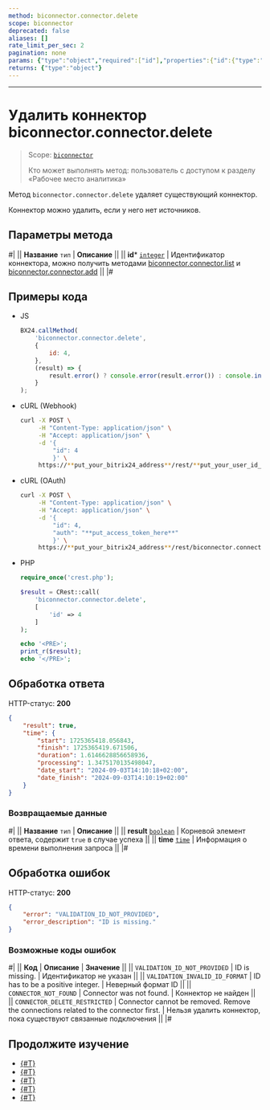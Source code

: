 ```yaml
---
method: biconnector.connector.delete
scope: biconnector
deprecated: false
aliases: []
rate_limit_per_sec: 2
pagination: none
params: {"type":"object","required":["id"],"properties":{"id":{"type":"integer"}}}
returns: {"type":"object"}
---
```



---

# Удалить коннектор biconnector.connector.delete

> Scope: [`biconnector`](../../scopes/permissions.md)
>
> Кто может выполнять метод: пользователь с доступом к разделу «Рабочее место аналитика»

Метод `biconnector.connector.delete` удаляет существующий коннектор.

Коннектор можно удалить, если у него нет источников.

## Параметры метода



#|
|| **Название**
`тип` | **Описание** ||
|| **id***
[`integer`](../../data-types.md) | Идентификатор коннектора, можно получить методами [biconnector.connector.list](./biconnector-connector-list.md) и [biconnector.connector.add](./biconnector-connector-add.md) ||
|#

## Примеры кода





- JS

    ```js
    BX24.callMethod(
        'biconnector.connector.delete',
        {
            id: 4,
        },
        (result) => {
            result.error() ? console.error(result.error()) : console.info(result.data());
        }
    );
    ```

- cURL (Webhook)

    ```bash
    curl -X POST \
         -H "Content-Type: application/json" \
         -H "Accept: application/json" \
         -d '{
             "id": 4
             }' \
         https://**put_your_bitrix24_address**/rest/**put_your_user_id_here**/**put_your_webbhook_here**/biconnector.connector.delete
    ```

- cURL (OAuth)

    ```bash
    curl -X POST \
         -H "Content-Type: application/json" \
         -H "Accept: application/json" \
         -d '{
             "id": 4,
             "auth": "**put_access_token_here**"
             }' \
         https://**put_your_bitrix24_address**/rest/biconnector.connector.delete
    ```

- PHP

    ```php
    require_once('crest.php');

    $result = CRest::call(
        'biconnector.connector.delete',
        [
            'id' => 4
        ]
    );

    echo '<PRE>';
    print_r($result);
    echo '</PRE>';
    ```



## Обработка ответа

HTTP-статус: **200**

```json
{
    "result": true,
    "time": {
        "start": 1725365418.056843,
        "finish": 1725365419.671506,
        "duration": 1.6146628856658936,
        "processing": 1.3475170135498047,
        "date_start": "2024-09-03T14:10:18+02:00",
        "date_finish": "2024-09-03T14:10:19+02:00"
    }
}
```

### Возвращаемые данные

#|
|| **Название**
`тип` | **Описание** ||
|| **result**
[`boolean`](../../data-types.md) | Корневой элемент ответа, содержит `true` в случае успеха ||
|| **time**
[`time`](../../data-types.md#time) | Информация о времени выполнения запроса ||
|#

## Обработка ошибок

HTTP-статус: **200**

```json
{
    "error": "VALIDATION_ID_NOT_PROVIDED",
    "error_description": "ID is missing."
}
```



### Возможные коды ошибок

#|
|| **Код** | **Описание** | **Значение** ||
|| `VALIDATION_ID_NOT_PROVIDED` | ID is missing. | Идентификатор не указан ||
|| `VALIDATION_INVALID_ID_FORMAT` | ID has to be a positive integer. | Неверный формат ID ||
|| `CONNECTOR_NOT_FOUND` | Connector was not found. | Коннектор не найден ||
|| `CONNECTOR_DELETE_RESTRICTED` | Connector cannot be removed. Remove the connections related to the connector first. | Нельзя удалить коннектор, пока существуют связанные подключения ||
|#



## Продолжите изучение

- [{#T}](./biconnector-connector-update.md)
- [{#T}](./biconnector-connector-get.md)
- [{#T}](./biconnector-connector-list.md)
- [{#T}](./biconnector-connector-add.md)
- [{#T}](./biconnector-connector-fields.md)
